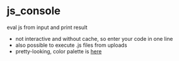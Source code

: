 # js_console
eval js from input and print result

- not interactive and without cache, so enter your code in one line
- also possible to execute .js files from uploads
- pretty-looking, color palette is [here](https://coolors.co/dddde4-f0f8ff-f4f3f6-ffdad6-000000-778899-fae6fa-8806ce)
